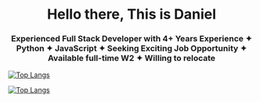 <h1 align="center"> Hello there, This is Daniel </h1>
<h3 align="center">Experienced Full Stack Developer with 4+ Years Experience ✦ Python ✦ JavaScript ✦ Seeking Exciting Job Opportunity ✦ Available full-time W2 ✦ Willing to relocate</h3>

[![Top Langs](https://github-readme-stats.vercel.app/api/top-langs/?username=longbowou)](https://github.com/anuraghazra/github-readme-stats)

[![Top Langs](https://github-readme-stats.vercel.app/api/top-langs/?username=longbowou&layout=donut)](https://github.com/anuraghazra/github-readme-stats)




